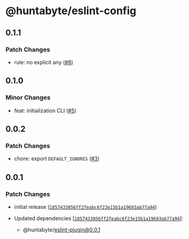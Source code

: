 # @huntabyte/eslint-config

## 0.1.1

### Patch Changes

- rule: no explicit any ([#8](https://github.com/huntabyte/eslint-config/pull/8))

## 0.1.0

### Minor Changes

- feat: initialization CLI ([#5](https://github.com/huntabyte/eslint-config/pull/5))

## 0.0.2

### Patch Changes

- chore: export `DEFAULT_IGNORES` ([#3](https://github.com/huntabyte/eslint-config/pull/3))

## 0.0.1

### Patch Changes

- initial release ([`1857433056ff2feabc6f23e15b1a19693ab77a94`](https://github.com/huntabyte/eslint-config/commit/1857433056ff2feabc6f23e15b1a19693ab77a94))

- Updated dependencies [[`1857433056ff2feabc6f23e15b1a19693ab77a94`](https://github.com/huntabyte/eslint-config/commit/1857433056ff2feabc6f23e15b1a19693ab77a94)]:
  - @huntabyte/eslint-plugin@0.0.1
